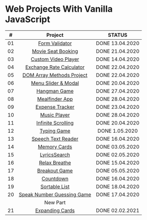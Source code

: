 # Web Projects With Vanilla JavaScript

|  #  |            Project             | STATUS |
| :-: | :----------------------------: | :-------: |
| 01  | [Form Validator](https://github.com/FreeNikita/web-projects-with-vanilla-javascript/tree/master/Form%20Validator) | DONE 13.04.2020 |
| 02  | [Movie Seat Booking](https://github.com/FreeNikita/web-projects-with-vanilla-javascript/tree/master/Movie%20Seat) | DONE 21.04.2020 |
| 03  | [Custom Video Player](https://github.com/FreeNikita/web-projects-with-vanilla-javascript/tree/master/Custom%20Video%20Player) | DONE 14.04.2020 |
| 04  | [Exchange Rate Calculator](https://github.com/FreeNikita/web-projects-with-vanilla-javascript/tree/master/Exchange%20Rate%20Calculator) | DONE 22.04.2020 |
| 05  | [DOM Array Methods Project](https://github.com/FreeNikita/web-projects-with-vanilla-javascript/tree/master/DOM%20Array%20Methods) | DONE 22.04.2020 |
| 06  | [Menu Slider & Modal](https://github.com/FreeNikita/web-projects-with-vanilla-javascript/tree/master/Slider%20and%20Modal) | DONE 20.04.2020 |
| 07  | [Hangman Game](https://github.com/FreeNikita/web-projects-with-vanilla-javascript/tree/master/Hangman) | DONE 27.04.2020 |
| 08  | [Mealfinder App](https://github.com/FreeNikita/web-projects-with-vanilla-javascript/tree/master/Meal%20Finder) | DONE 28.04.2020 |
| 09  | [Expense Tracker](https://github.com/FreeNikita/web-projects-with-vanilla-javascript/tree/master/Expense%20Tracker) | DONE 23.04.2020 |
| 10  | [Music Player](https://github.com/FreeNikita/web-projects-with-vanilla-javascript/tree/master/Music%20Player) | DONE 28.04.2020 |
| 11  | [Infinite Scrolling](https://github.com/FreeNikita/web-projects-with-vanilla-javascript/tree/master/Infinite%20Scroll%20Post) | DONE 20.04.2020 |
| 12  | [Typing Game](https://github.com/FreeNikita/web-projects-with-vanilla-javascript/tree/master/Typing%20Game) | DONE 1.05.2020 |
| 13  | [Speech Text Reader](https://github.com/FreeNikita/web-projects-with-vanilla-javascript/tree/master/Speech%20Text) | DONE 16.04.2020 |
| 14  | [Memory Cards](https://github.com/FreeNikita/web-projects-with-vanilla-javascript/tree/master/Memory%20Cards) | DONE 03.05.2020 |
| 15  | [LyricsSearch](https://github.com/FreeNikita/web-projects-with-vanilla-javascript/tree/master/Lyrics%20Search) | DONE 02.05.2020 |
| 16  | [Relax Breathe](https://github.com/FreeNikita/web-projects-with-vanilla-javascript/tree/master/Relax%20Breathe) |  DONE 15.04.2020 |
| 17  | [Breakout Game](https://github.com/FreeNikita/web-projects-with-vanilla-javascript/tree/master/Breakout%20Game) |  DONE 05.05.2020 |
| 18  | [Countdown](https://github.com/FreeNikita/web-projects-with-vanilla-javascript/tree/master/Countdown) |  DONE 16.04.2020 |
| 19  | [Sortable List](https://github.com/FreeNikita/web-projects-with-vanilla-javascript/tree/master/Sortable%20List) | DONE 18.04.2020  |
| 20  | [Speak Number Guessing Game](https://github.com/FreeNikita/web-projects-with-vanilla-javascript/tree/master/Speak%20Number%20Guessing%20Game) | DONE 17.04.2020 |
|     |  New Part  |  |
| 21  | [Expanding Cards](https://github.com/FreeNikita/web-projects-with-vanilla-javascript/tree/master/Expanding%20Cards) | DONE 02.02.2021 |
